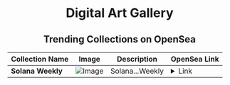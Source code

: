 <div align="center">

# Digital Art Gallery

## Trending Collections on OpenSea

| Collection Name                       | Image                                                                                     | Description                       | OpenSea Link                                                                                          |
|---------------------------------------|-------------------------------------------------------------------------------------------|-----------------------------------|--------------------------------------------------------------------------------------------------------|
| **Solana Weekly** | ![Image](https://i.seadn.io/s/raw/files/c49926d4e48fef5ba64cfda76f6a86ed.png?w=500&auto=format?w=200&auto=format) | Solana...Weekly | <details><summary>Link</summary>[Solana Weekly](https://opensea.io/collection/solana-weekly)</details> |

</div>